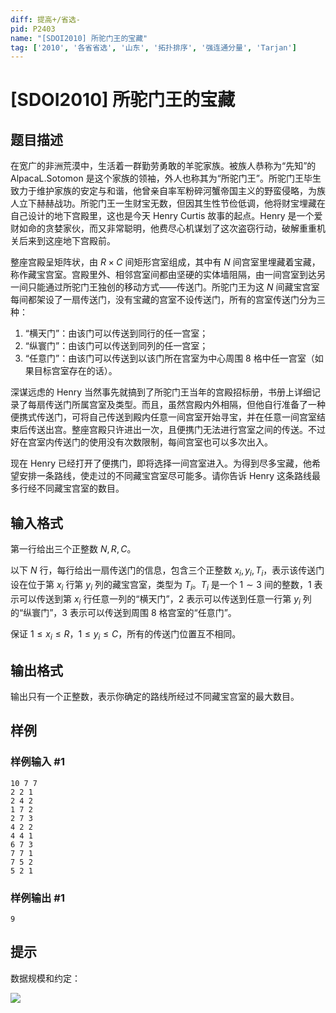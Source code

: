 ```yaml
---
diff: 提高+/省选-
pid: P2403
name: "[SDOI2010] 所驼门王的宝藏"
tag: ['2010', '各省省选', '山东', '拓扑排序', '强连通分量', 'Tarjan']
---
```

# [SDOI2010] 所驼门王的宝藏
## 题目描述

在宽广的非洲荒漠中，生活着一群勤劳勇敢的羊驼家族。被族人恭称为“先知”的 AlpacaL.Sotomon 是这个家族的领袖，外人也称其为“所驼门王”。所驼门王毕生致力于维护家族的安定与和谐，他曾亲自率军粉碎河蟹帝国主义的野蛮侵略，为族人立下赫赫战功。所驼门王一生财宝无数，但因其生性节俭低调，他将财宝埋藏在自己设计的地下宫殿里，这也是今天 Henry Curtis 故事的起点。Henry 是一个爱财如命的贪婪家伙，而又非常聪明，他费尽心机谋划了这次盗窃行动，破解重重机关后来到这座地下宫殿前。

整座宫殿呈矩阵状，由 $R \times C$ 间矩形宫室组成，其中有 $N$ 间宫室里埋藏着宝藏，称作藏宝宫室。宫殿里外、相邻宫室间都由坚硬的实体墙阻隔，由一间宫室到达另一间只能通过所驼门王独创的移动方式——传送门。所驼门王为这 $N$ 间藏宝宫室每间都架设了一扇传送门，没有宝藏的宫室不设传送门，所有的宫室传送门分为三种：

1. “横天门”：由该门可以传送到同行的任一宫室；
2. “纵寰门”：由该门可以传送到同列的任一宫室；
3. “任意门”：由该门可以传送到以该门所在宫室为中心周围 $8$ 格中任一宫室（如果目标宫室存在的话）。

深谋远虑的 Henry 当然事先就搞到了所驼门王当年的宫殿招标册，书册上详细记录了每扇传送门所属宫室及类型。而且，虽然宫殿内外相隔，但他自行准备了一种便携式传送门，可将自己传送到殿内任意一间宫室开始寻宝，并在任意一间宫室结束后传送出宫。整座宫殿只许进出一次，且便携门无法进行宫室之间的传送。不过好在宫室内传送门的使用没有次数限制，每间宫室也可以多次出入。

现在 Henry 已经打开了便携门，即将选择一间宫室进入。为得到尽多宝藏，他希望安排一条路线，使走过的不同藏宝宫室尽可能多。请你告诉 Henry 这条路线最多行经不同藏宝宫室的数目。
## 输入格式

第一行给出三个正整数 $N,R,C$。

以下 $N$ 行，每行给出一扇传送门的信息，包含三个正整数 $x_i,y_i,T_i$，表示该传送门设在位于第 $x_i$ 行第 $y_i$ 列的藏宝宫室，类型为 $T_i$。$T_i$ 是一个 $1 \sim 3$ 间的整数，$1$ 表示可以传送到第 $x_i$ 行任意一列的“横天门”，$2$ 表示可以传送到任意一行第 $y_i$ 列的“纵寰门”，$3$ 表示可以传送到周围 $8$ 格宫室的“任意门”。

保证 $1 \le x_i \le R$，$1 \le y_i \le C$，所有的传送门位置互不相同。
## 输出格式

输出只有一个正整数，表示你确定的路线所经过不同藏宝宫室的最大数目。

## 样例

### 样例输入 #1
```
10 7 7
2 2 1
2 4 2
1 7 2
2 7 3
4 2 2
4 4 1
6 7 3
7 7 1
7 5 2
5 2 1
```
### 样例输出 #1
```
9
```
## 提示

数据规模和约定：

![](https://cdn.luogu.com.cn/upload/pic/1594.png)

